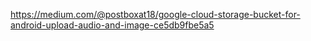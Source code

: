 https://medium.com/@postboxat18/google-cloud-storage-bucket-for-android-upload-audio-and-image-ce5db9fbe5a5
